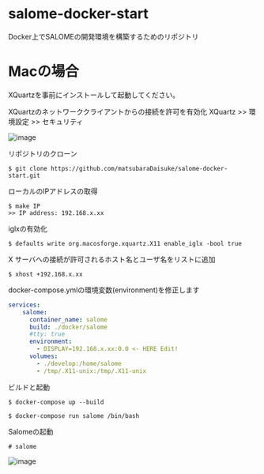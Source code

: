 # salome-docker-start


Docker上でSALOMEの開発環境を構築するためのリポジトリ

# Macの場合

XQuartzを事前にインストールして起動してください。

XQuartzのネットワーククライアントからの接続を許可を有効化
XQuartz >> 環境設定 >> セキュリティ

![image](https://user-images.githubusercontent.com/25544286/81047453-5efd1f00-8ef5-11ea-84c7-e6614b91dc79.png)


リポジトリのクローン

``` terminal
$ git clone https://github.com/matsubaraDaisuke/salome-docker-start.git
```

ローカルのIPアドレスの取得

``` terminal
$ make IP
>> IP address: 192.168.x.xx
```

iglxの有効化

``` terminal
$ defaults write org.macosforge.xquartz.X11 enable_iglx -bool true
```

X サーバへの接続が許可されるホスト名とユーザ名をリストに追加

``` terminal
$ xhost +192.168.x.xx
```

docker-compose.ymlの環境変数(environment)を修正します

``` docker-compose.yml
services:
    salome:
      container_name: salome
      build: ./docker/salome
      #tty: true
      environment:
        - DISPLAY=192.168.x.xx:0.0 <- HERE Edit! 
      volumes:
        - ./develop:/home/salome
        - /tmp/.X11-unix:/tmp/.X11-unix 
```

ビルドと起動

``` terminal
$ docker-compose up --build
```

``` terminal
$ docker-compose run salome /bin/bash
```

Salomeの起動

``` terminal
# salome
```
![image](https://user-images.githubusercontent.com/25544286/81047507-818f3800-8ef5-11ea-83e0-f13eac4aa2f2.png)



